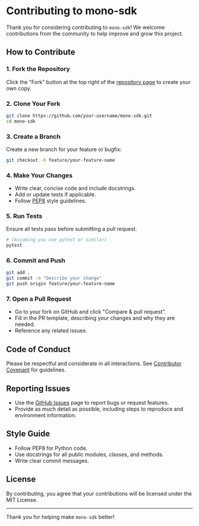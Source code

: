 # Contributing to mono-sdk

Thank you for considering contributing to `mono-sdk`! We welcome contributions from the community to help improve and grow this project.

## How to Contribute

### 1. Fork the Repository

Click the "Fork" button at the top right of the [repository page](https://github.com/ezeisraeljohn/mono-sdk) to create your own copy.

### 2. Clone Your Fork

```sh
git clone https://github.com/your-username/mono-sdk.git
cd mono-sdk
```

### 3. Create a Branch

Create a new branch for your feature or bugfix:

```sh
git checkout -b feature/your-feature-name
```

### 4. Make Your Changes

- Write clear, concise code and include docstrings.
- Add or update tests if applicable.
- Follow [PEP8](https://www.python.org/dev/peps/pep-0008/) style guidelines.

### 5. Run Tests

Ensure all tests pass before submitting a pull request.

```sh
# (Assuming you use pytest or similar)
pytest
```

### 6. Commit and Push

```sh
git add .
git commit -m "Describe your change"
git push origin feature/your-feature-name
```

### 7. Open a Pull Request

- Go to your fork on GitHub and click "Compare & pull request".
- Fill in the PR template, describing your changes and why they are needed.
- Reference any related issues.

## Code of Conduct

Please be respectful and considerate in all interactions. See [Contributor Covenant](https://www.contributor-covenant.org/) for guidelines.

## Reporting Issues

- Use the [GitHub Issues](https://github.com/ezeisraeljohn/mono-sdk/issues) page to report bugs or request features.
- Provide as much detail as possible, including steps to reproduce and environment information.

## Style Guide

- Follow PEP8 for Python code.
- Use docstrings for all public modules, classes, and methods.
- Write clear commit messages.

## License

By contributing, you agree that your contributions will be licensed under the MIT License.

---

Thank you for helping make `mono-sdk` better!
